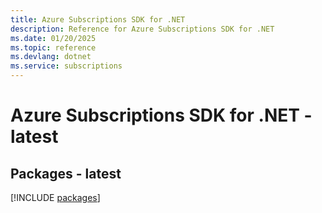 ```yaml
---
title: Azure Subscriptions SDK for .NET
description: Reference for Azure Subscriptions SDK for .NET
ms.date: 01/20/2025
ms.topic: reference
ms.devlang: dotnet
ms.service: subscriptions
---
```

# Azure Subscriptions SDK for .NET - latest
## Packages - latest
[!INCLUDE [packages](subscriptions-index.md)]